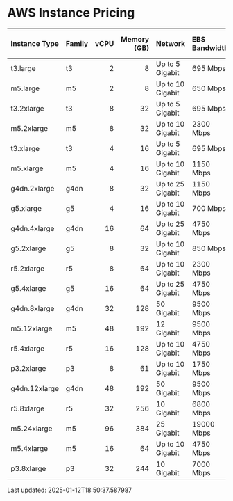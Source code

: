 # AWS Instance Pricing

| Instance Type   | Family   |   vCPU |   Memory (GB) | Network          | EBS Bandwidth   | EBS IOPS   | GPU     | GPU Memory (GB)   | Architecture   | Processor   |   Clock (GHz) | On-Demand Price/hr   | Spot Price/hr   |
|:----------------|:---------|-------:|--------------:|:-----------------|:----------------|:-----------|:--------|:------------------|:---------------|:------------|--------------:|:---------------------|:----------------|
| t3.large        | t3       |      2 |             8 | Up to 5 Gigabit  | 695 Mbps        | 4,000      | N/A     | N/A               | x86_64         | Intel       |           2.5 | $0.083               | $0.025          |
| m5.large        | m5       |      2 |             8 | Up to 10 Gigabit | 650 Mbps        | 3,600      | N/A     | N/A               | x86_64         | Intel       |           3.1 | $0.096               | $0.029          |
| t3.2xlarge      | t3       |      8 |            32 | Up to 5 Gigabit  | 695 Mbps        | 4,000      | N/A     | N/A               | x86_64         | Intel       |           2.5 | $0.333               | $0.100          |
| m5.2xlarge      | m5       |      8 |            32 | Up to 10 Gigabit | 2300 Mbps       | 12,000     | N/A     | N/A               | x86_64         | Intel       |           3.1 | $0.519               | $0.156          |
| t3.xlarge       | t3       |      4 |            16 | Up to 5 Gigabit  | 695 Mbps        | 4,000      | N/A     | N/A               | x86_64         | Intel       |           2.5 | $0.646               | $0.194          |
| m5.xlarge       | m5       |      4 |            16 | Up to 10 Gigabit | 1150 Mbps       | 6,000      | N/A     | N/A               | x86_64         | Intel       |           3.1 | $0.672               | $0.202          |
| g4dn.2xlarge    | g4dn     |      8 |            32 | Up to 25 Gigabit | 1150 Mbps       | 6,000      | 1x T4   | 16                | x86_64         | Intel       |           2.5 | $0.752               | $0.226          |
| g5.xlarge       | g5       |      4 |            16 | Up to 10 Gigabit | 700 Mbps        | 3,000      | 1x A10G | 24                | x86_64         | AMD         |           3.3 | $1.006               | $0.302          |
| g4dn.4xlarge    | g4dn     |     16 |            64 | Up to 25 Gigabit | 4750 Mbps       | 20,000     | 1x T4   | 16                | x86_64         | Intel       |           2.5 | $1.204               | $0.361          |
| g5.2xlarge      | g5       |      8 |            32 | Up to 10 Gigabit | 850 Mbps        | 3,500      | 1x A10G | 24                | x86_64         | AMD         |           3.3 | $1.212               | $0.364          |
| r5.2xlarge      | r5       |      8 |            64 | Up to 10 Gigabit | 2300 Mbps       | 12,000     | N/A     | N/A               | x86_64         | Intel       |           3.1 | $1.464               | $0.439          |
| g5.4xlarge      | g5       |     16 |            64 | Up to 25 Gigabit | 4750 Mbps       | 20,000     | 1x A10G | 24                | x86_64         | AMD         |           3.3 | $1.624               | $0.487          |
| g4dn.8xlarge    | g4dn     |     32 |           128 | 50 Gigabit       | 9500 Mbps       | 40,000     | 1x T4   | 16                | x86_64         | Intel       |           2.5 | $2.176               | $0.653          |
| m5.12xlarge     | m5       |     48 |           192 | 12 Gigabit       | 9500 Mbps       | 40,000     | N/A     | N/A               | x86_64         | Intel       |           3.1 | $2.304               | $0.691          |
| r5.4xlarge      | r5       |     16 |           128 | Up to 10 Gigabit | 4750 Mbps       | 18,750     | N/A     | N/A               | x86_64         | Intel       |           3.1 | $2.928               | $0.878          |
| p3.2xlarge      | p3       |      8 |            61 | Up to 10 Gigabit | 1750 Mbps       | 10,000     | 1x V100 | 16                | x86_64         | Intel       |           2.7 | $3.060               | $0.918          |
| g4dn.12xlarge   | g4dn     |     48 |           192 | 50 Gigabit       | 9500 Mbps       | 40,000     | 4x T4   | 16                | x86_64         | Intel       |           2.5 | $3.912               | $1.174          |
| r5.8xlarge      | r5       |     32 |           256 | 10 Gigabit       | 6800 Mbps       | 30,000     | N/A     | N/A               | x86_64         | Intel       |           3.1 | $5.856               | $1.757          |
| m5.24xlarge     | m5       |     96 |           384 | 25 Gigabit       | 19000 Mbps      | 80,000     | N/A     | N/A               | x86_64         | Intel       |           3.1 | $6.230               | $1.869          |
| m5.4xlarge      | m5       |     16 |            64 | Up to 10 Gigabit | 4750 Mbps       | 18,750     | N/A     | N/A               | x86_64         | Intel       |           3.1 | $6.768               | $2.030          |
| p3.8xlarge      | p3       |     32 |           244 | 10 Gigabit       | 7000 Mbps       | 40,000     | 4x V100 | 16                | x86_64         | Intel       |           2.7 | $12.240              | $3.672          |

Last updated: 2025-01-12T18:50:37.587987